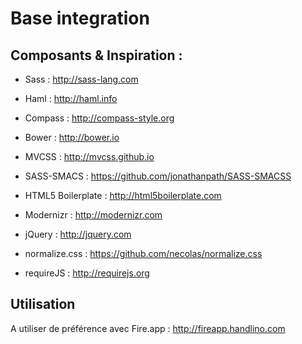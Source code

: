 # Base integration

## Composants & Inspiration :
- Sass : http://sass-lang.com
- Haml : http://haml.info
- Compass : http://compass-style.org
- Bower : http://bower.io

- MVCSS : http://mvcss.github.io
- SASS-SMACS : https://github.com/jonathanpath/SASS-SMACSS
- HTML5 Boilerplate : http://html5boilerplate.com
- Modernizr : http://modernizr.com
- jQuery : http://jquery.com
- normalize.css : https://github.com/necolas/normalize.css
- requireJS : http://requirejs.org

## Utilisation
A utiliser de préférence avec Fire.app : http://fireapp.handlino.com